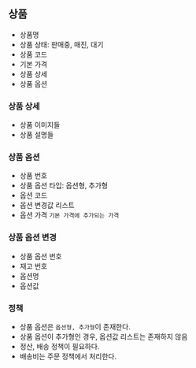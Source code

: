 ## 상품
- 상품명
- 상품 상태: 판매중, 매진, 대기
- 상품 코드
- 기본 가격
- 상품 상세
- 상품 옵션

### 상품 상세
- 상품 이미지들
- 상품 설명들

### 상품 옵션
- 상품 번호
- 상품 옵션 타입: 옵션형, 추가형
- 옵션 코드
- 옵션 변경값 리스트
- 옵션 가격 `기본 가격에 추가되는 가격`

### 상품 옵션 변경
- 상품 옵션 번호
- 재고 번호
- 옵션명
- 옵션값

### 정책
- 상품 옵션은 `옵션형, 추가형`이 존재한다.
- 상품 옵션이 추가형인 경우, 옵션값 리스트는 존재하지 않음
- 정산, 배송 정책이 필요하다.
- 배송비는 주문 정책에서 처리한다.
